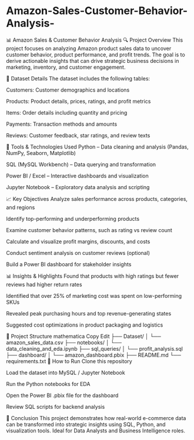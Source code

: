 # Amazon-Sales-Customer-Behavior-Analysis-
📊 Amazon Sales & Customer Behavior Analysis
🔍 Project Overview
This project focuses on analyzing Amazon product sales data to uncover customer behavior, product performance, and profit trends. The goal is to derive actionable insights that can drive strategic business decisions in marketing, inventory, and customer engagement.

📁 Dataset Details
The dataset includes the following tables:

Customers: Customer demographics and locations

Products: Product details, prices, ratings, and profit metrics

Items: Order details including quantity and pricing

Payments: Transaction methods and amounts

Reviews: Customer feedback, star ratings, and review texts

🧰 Tools & Technologies Used
Python – Data cleaning and analysis (Pandas, NumPy, Seaborn, Matplotlib)

SQL (MySQL Workbench) – Data querying and transformation

Power BI / Excel – Interactive dashboards and visualization

Jupyter Notebook – Exploratory data analysis and scripting

📈 Key Objectives
Analyze sales performance across products, categories, and regions

Identify top-performing and underperforming products

Examine customer behavior patterns, such as rating vs review count

Calculate and visualize profit margins, discounts, and costs

Conduct sentiment analysis on customer reviews (optional)

Build a Power BI dashboard for stakeholder insights

📊 Insights & Highlights
Found that products with high ratings but fewer reviews had higher return rates

Identified that over 25% of marketing cost was spent on low-performing SKUs

Revealed peak purchasing hours and top revenue-generating states

Suggested cost optimizations in product packaging and logistics

📌 Project Structure
mathematica
Copy
Edit
├── Dataset/
│   └── amazon_sales_data.csv
├── notebooks/
│   └── data_cleaning_and_eda.ipynb
├── sql_queries/
│   └── profit_analysis.sql
├── dashboard/
│   └── amazon_dashboard.pbix
├── README.md
└── requirements.txt
📎 How to Run
Clone this repository

Load the dataset into MySQL / Jupyter Notebook

Run the Python notebooks for EDA

Open the Power BI .pbix file for the dashboard

Review SQL scripts for backend analysis

📌 Conclusion
This project demonstrates how real-world e-commerce data can be transformed into strategic insights using SQL, Python, and visualization tools. Ideal for Data Analysts and Business Intelligence roles.

